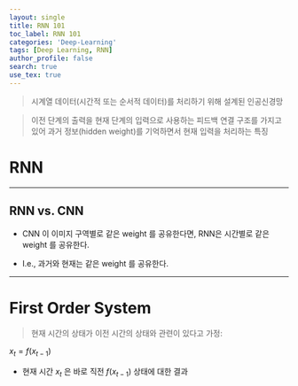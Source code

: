 ```yaml
---
layout: single
title: RNN 101
toc_label: RNN 101
categories: 'Deep-Learning'
tags: [Deep Learning, RNN]
author_profile: false
search: true
use_tex: true
---
```


> 시계열 데이터(시간적 또는 순서적 데이터)를 처리하기 위해 설계된 인공신경망

> 이전 단계의 출력을 현재 단계의 입력으로 사용하는 피드백 연결 구조를 가지고 있어 과거 정보(hidden weight)를 기억하면서 현재 입력을 처리하는 특징

# RNN


---

## RNN vs. CNN

- CNN 이 이미지 구역별로 같은 weight 를 공유한다면, RNN은 시간별로 같은 weight 를 공유한다.

- I.e., 과거와 현재는 같은 weight 를 공유한다.

--- 

# First Order System

> 현재 시간의 상태가 이전 시간의 상태와 관련이 있다고 가정:

$x_t = f(x_{t-1})$

- 현재 시간 $x_t$ 은 바로 직전 $f(x_{t-1})$ 상태에 대한 결과

